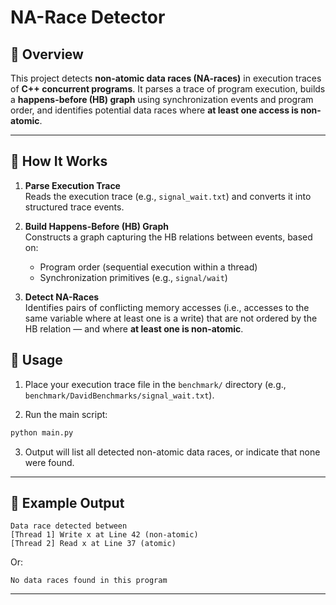 # NA-Race Detector

## 🧠 Overview

This project detects **non-atomic data races (NA-races)** in execution traces of **C++ concurrent programs**. It parses a trace of program execution, builds a **happens-before (HB) graph** using synchronization events and program order, and identifies potential data races where **at least one access is non-atomic**.

---

## 🚀 How It Works

1. **Parse Execution Trace**  
   Reads the execution trace (e.g., `signal_wait.txt`) and converts it into structured trace events.

2. **Build Happens-Before (HB) Graph**  
   Constructs a graph capturing the HB relations between events, based on:
   - Program order (sequential execution within a thread)
   - Synchronization primitives (e.g., `signal/wait`)

3. **Detect NA-Races**  
   Identifies pairs of conflicting memory accesses (i.e., accesses to the same variable where at least one is a write) that are not ordered by the HB relation — and where **at least one is non-atomic**.

## 📌 Usage

1. Place your execution trace file in the `benchmark/` directory (e.g., `benchmark/DavidBenchmarks/signal_wait.txt`).

2. Run the main script:

```bash
python main.py
```

3. Output will list all detected non-atomic data races, or indicate that none were found.

---

## 🧪 Example Output

```
Data race detected between
[Thread 1] Write x at Line 42 (non-atomic)
[Thread 2] Read x at Line 37 (atomic)
```

Or:

```
No data races found in this program
```

---

